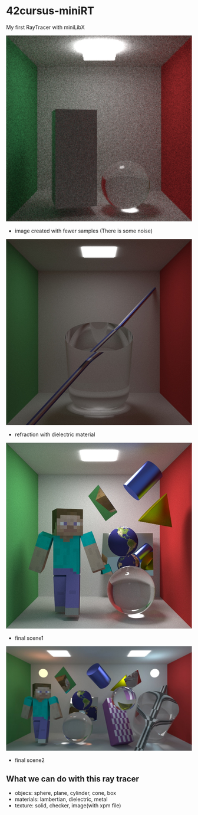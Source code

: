 # 42cursus-miniRT
My first RayTracer with miniLibX

![img1](./images/img1.png)
- image created with fewer samples (There is some noise)

![img2](./images/dielectrics.jpeg)
- refraction with dielectric material

![img3](./images/final1.jpeg)
- final scene1

![img4](./images/final2.jpg)
- final scene2 
## What we can do with this ray tracer
- objecs: sphere, plane, cylinder, cone, box
- materials: lambertian, dielectric, metal
- texture: solid, checker, image(with xpm file)